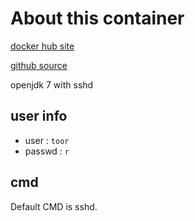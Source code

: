 # About this container
[docker hub site](https://hub.docker.com/r/mcchae/jdk7/)

[github source](https://github.com/mcchae/docker-jdk7)

openjdk 7 with sshd

## user info

* user : `toor`
* passwd : `r`

## cmd
Default CMD is sshd.
